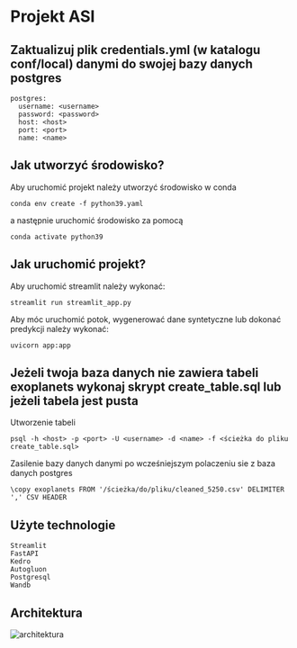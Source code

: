 # Projekt ASI

## Zaktualizuj plik credentials.yml (w katalogu conf/local) danymi do swojej bazy danych postgres

```
postgres:
  username: <username>
  password: <password>
  host: <host>
  port: <port>
  name: <name>
```

## Jak utworzyć środowisko?

Aby uruchomić projekt należy utworzyć środowisko w conda

```
conda env create -f python39.yaml
```

a następnie uruchomić środowisko za pomocą

```
conda activate python39
```

## Jak uruchomić projekt? 

Aby uruchomić streamlit należy wykonać: 

```
streamlit run streamlit_app.py
```

Aby móc uruchomić potok, wygenerować dane syntetyczne lub dokonać predykcji należy wykonać: 

```
uvicorn app:app
```

## Jeżeli twoja baza danych nie zawiera tabeli exoplanets wykonaj skrypt create_table.sql lub jeżeli tabela jest pusta

Utworzenie tabeli
```
psql -h <host> -p <port> -U <username> -d <name> -f <ścieżka do pliku create_table.sql>
```

Zasilenie bazy danych danymi po wcześniejszym polaczeniu sie z baza danych postgres

```
\copy exoplanets FROM '/ścieżka/do/pliku/cleaned_5250.csv' DELIMITER ',' CSV HEADER
```

## Użyte technologie

```
Streamlit
FastAPI
Kedro
Autogluon
Postgresql
Wandb
```

## Architektura

![architektura](<dokumentacja/ASI_architektura.jpg>)